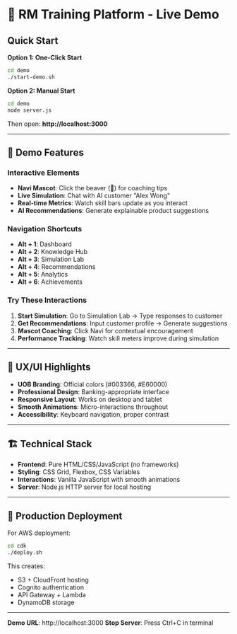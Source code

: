 # 🎯 RM Training Platform - Live Demo

## Quick Start

**Option 1: One-Click Start**
```bash
cd demo
./start-demo.sh
```

**Option 2: Manual Start**
```bash
cd demo
node server.js
```

Then open: **http://localhost:3000**

---

## 🌟 Demo Features

### Interactive Elements
- **Navi Mascot**: Click the beaver (🦫) for coaching tips
- **Live Simulation**: Chat with AI customer "Alex Wong"
- **Real-time Metrics**: Watch skill bars update as you interact
- **AI Recommendations**: Generate explainable product suggestions

### Navigation Shortcuts
- **Alt + 1**: Dashboard
- **Alt + 2**: Knowledge Hub  
- **Alt + 3**: Simulation Lab
- **Alt + 4**: Recommendations
- **Alt + 5**: Analytics
- **Alt + 6**: Achievements

### Try These Interactions
1. **Start Simulation**: Go to Simulation Lab → Type responses to customer
2. **Get Recommendations**: Input customer profile → Generate suggestions
3. **Mascot Coaching**: Click Navi for contextual encouragement
4. **Performance Tracking**: Watch skill meters improve during simulation

---

## 🎨 UX/UI Highlights

- **UOB Branding**: Official colors (#003366, #E60000)
- **Professional Design**: Banking-appropriate interface
- **Responsive Layout**: Works on desktop and tablet
- **Smooth Animations**: Micro-interactions throughout
- **Accessibility**: Keyboard navigation, proper contrast

---

## 🏗️ Technical Stack

- **Frontend**: Pure HTML/CSS/JavaScript (no frameworks)
- **Styling**: CSS Grid, Flexbox, CSS Variables
- **Interactions**: Vanilla JavaScript with smooth animations
- **Server**: Node.js HTTP server for local hosting

---

## 🚀 Production Deployment

For AWS deployment:
```bash
cd cdk
./deploy.sh
```

This creates:
- S3 + CloudFront hosting
- Cognito authentication
- API Gateway + Lambda
- DynamoDB storage

---

**Demo URL**: http://localhost:3000
**Stop Server**: Press Ctrl+C in terminal
